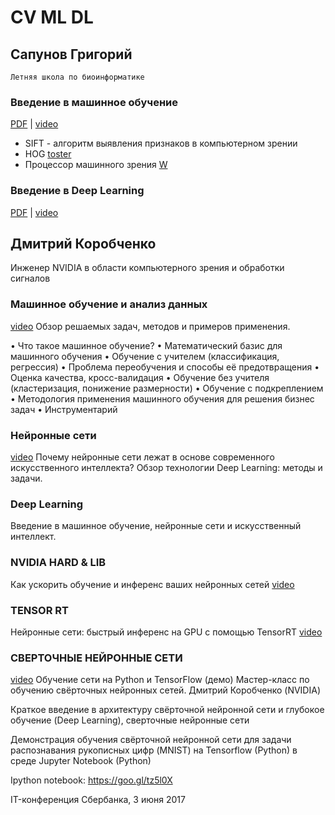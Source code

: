 # CV ML DL

## Сапунов Григорий

    Летняя школа по биоинформатике

### Введение в машинное обучение

[PDF](http://bioinformaticsinstitute.ru/sites/default/files/vvedenie_v_mashinnoe_obuchenie.pdf) | [video](https://www.youtube.com/watch?v=qqv2BlHPw54&list=PLjKdf6AHvR-F-hRupXa-Droqd4OSyzIWk&index=3&t=0s)

- SIFT - алгоритм выявления признаков в компьютерном зрении
- HOG [toster](https://toster.ru/q/75928)
- Процессор машинного зрения [W](https://ru.wikipedia.org/wiki/%D0%9F%D1%80%D0%BE%D1%86%D0%B5%D1%81%D1%81%D0%BE%D1%80_%D0%BC%D0%B0%D1%88%D0%B8%D0%BD%D0%BD%D0%BE%D0%B3%D0%BE_%D0%B7%D1%80%D0%B5%D0%BD%D0%B8%D1%8F)

### Введение в Deep Learning

[PDF](http://bioinformaticsinstitute.ru/sites/default/files/vvedenie_v_deep_learning.pdf) | [video](https://www.youtube.com/watch?v=40mnpYTPpJg&list=PLjKdf6AHvR-F-hRupXa-Droqd4OSyzIWk&index=4&t=2743s)

## Дмитрий Коробченко

Инженер NVIDIA в области компьютерного зрения и обработки сигналов

### Машинное обучение и анализ данных

[video](https://www.youtube.com/watch?v=ia1D95rrLtg)
Обзор решаемых задач, методов и примеров применения.

• Что такое машинное обучение?
• Математический базис для машинного обучения
• Обучение с учителем (классификация, регрессия)
• Проблема переобучения и способы её предотвращения
• Оценка качества, кросс-валидация
• Обучение без учителя (кластеризация, понижение размерности)
• Обучение с подкреплением
• Методология применения машинного обучения для решения бизнес задач
• Инструментарий

### Нейронные сети

[video](https://www.youtube.com/watch?v=PXI3gwN-Nzc)
Почему нейронные сети лежат в основе современного искусственного интеллекта? Обзор технологии Deep Learning: методы и задачи.

### Deep Learning

Введение в машинное обучение, нейронные сети и искусственный интеллект.

### NVIDIA HARD & LIB

Как ускорить обучение и инференс ваших нейронных сетей
[video](https://www.youtube.com/watch?v=t_fu9bH9e0U)

### TENSOR RT

Нейронные сети: быстрый инференс на GPU с помощью TensorRT
[video](https://www.youtube.com/watch?v=NYUoewtMLqo&t=310s)

### СВЕРТОЧНЫЕ НЕЙРОННЫЕ СЕТИ

[video](https://www.youtube.com/watch?v=cPS67_Ww91E)
Обучение сети на Python и TensorFlow (демо)
Мастер-класс по обучению свёрточных нейронных сетей.
Дмитрий Коробченко (NVIDIA)

Краткое введение в архитектуру свёрточной нейронной сети и глубокое обучение (Deep Learning), сверточные нейронные сети

Демонстрация обучения свёрточной нейронной сети для задачи распознавания рукописных цифр (MNIST) на Tensorflow (Python) в среде Jupyter Notebook (Python)

Ipython notebook: https://goo.gl/tz5l0X

IT-конференция Сбербанка, 3 июня 2017